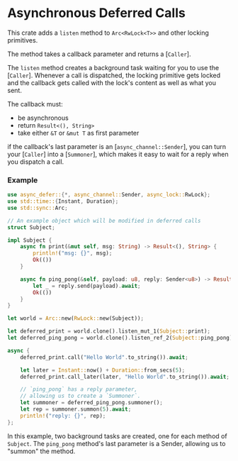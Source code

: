 # Asynchronous Deferred Calls

This crate adds a `listen` method to `Arc<RwLock<T>>` and other locking primitives.

The method takes a callback parameter and returns a [`Caller`].

The `listen` method creates a background task waiting for you to use the [`Caller`].
Whenever a call is dispatched, the locking primitive gets locked and the callback
gets called with the lock's content as well as what you sent.

The callback must:
- be asynchronous
- return `Result<(), String>`
- take either `&T` or `&mut T` as first parameter

if the callback's last parameter is an [`async_channel::Sender`], you can turn your [`Caller`] into
a [`Summoner`], which makes it easy to wait for a reply when you dispatch a call.

### Example

```rust
use async_defer::{*, async_channel::Sender, async_lock::RwLock};
use std::time::{Instant, Duration};
use std::sync::Arc;

// An example object which will be modified in deferred calls
struct Subject;

impl Subject {
    async fn print(&mut self, msg: String) -> Result<(), String> {
        println!("msg: {}", msg);
        Ok(())
    }

    async fn ping_pong(&self, payload: u8, reply: Sender<u8>) -> Result<(), String> {
        let _ = reply.send(payload).await;
        Ok(())
    }
}

let world = Arc::new(RwLock::new(Subject));

let deferred_print = world.clone().listen_mut_1(Subject::print);
let deferred_ping_pong = world.clone().listen_ref_2(Subject::ping_pong);

async {
    deferred_print.call("Hello World".to_string()).await;

    let later = Instant::now() + Duration::from_secs(5);
    deferred_print.call_later(later, "Hello World".to_string()).await;

    // `ping_pong` has a reply parameter,
    // allowing us to create a `Summoner`.
    let summoner = deferred_ping_pong.summoner();
    let rep = summoner.summon(5).await;
    println!("reply: {}", rep);
};

```

In this example, two background tasks are created, one for each method of `Subject`.
The `ping_pong` method's last parameter is a Sender, allowing us to "summon" the method.
